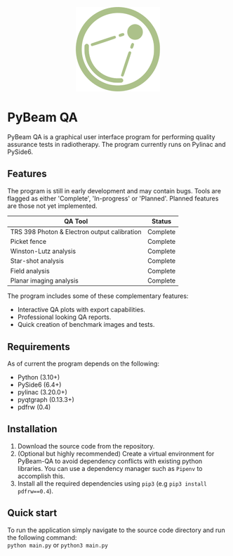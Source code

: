 <p align="center">
<img src="https://github.com/Quantico-Bullet/PyBeam-QA/blob/main/ui/qt_ui/icons/ic_app_alt.svg?sanitize=true">
</p>

# PyBeam QA

PyBeam QA is a graphical user interface program for performing quality assurance tests in radiotherapy. The program currently runs on Pylinac and PySide6.

## Features
The program is still in early development and may contain bugs. Tools are flagged as either 
'Complete', 'In-progress' or 'Planned'. Planned features are those not yet implemented.

| QA Tool | Status |
| --------------- | --------------- |
| TRS 398 Photon & Electron output calibration | Complete |
| Picket fence | Complete |
| Winston-Lutz analysis | Complete |
| Star-shot analysis | Complete |
| Field analysis | Complete |
| Planar imaging analysis | Complete |

The program includes some of these complementary features:

- Interactive QA plots with export capabilities.
- Professional looking QA reports.
- Quick creation of benchmark images and tests.

## Requirements
As of current the program depends on the following:
- Python (3.10+)
- PySide6 (6.4+)
- pylinac (3.20.0+)
- pyqtgraph (0.13.3+)
- pdfrw (0.4)

## Installation
1. Download the source code from the repository.
2. (Optional but highly recommended) Create a virtual environment for PyBeam-QA to avoid dependency conflicts
with existing python libraries. You can use a dependency manager such as `Pipenv` to accomplish this.
3. Install all the required dependencies using `pip3` (e.g `pip3 install pdfrw==0.4`).

## Quick start
To run the application simply navigate to the source code directory and run the following command:\
`python main.py` or `python3 main.py`
